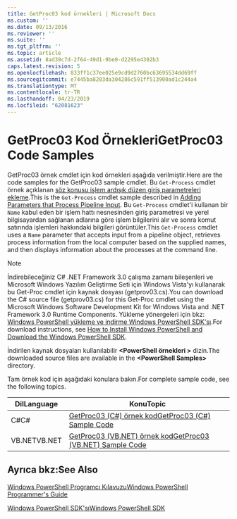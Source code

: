 ```yaml
---
title: GetProc03 kod örnekleri | Microsoft Docs
ms.custom: ''
ms.date: 09/13/2016
ms.reviewer: ''
ms.suite: ''
ms.tgt_pltfrm: ''
ms.topic: article
ms.assetid: 8ad39c7d-2f64-49d1-9be0-d2295e4302b3
caps.latest.revision: 5
ms.openlocfilehash: 833ff1c37ee025e9cd9d2760bc63695534dd69ff
ms.sourcegitcommit: e7445ba8203da304286c591ff513900ad1c244a4
ms.translationtype: MT
ms.contentlocale: tr-TR
ms.lasthandoff: 04/23/2019
ms.locfileid: "62081623"
---
```

# <a name="getproc03-code-samples"></a><span data-ttu-id="dbb1c-102">GetProc03 Kod Örnekleri</span><span class="sxs-lookup"><span data-stu-id="dbb1c-102">GetProc03 Code Samples</span></span>

<span data-ttu-id="dbb1c-103">GetProc03 örnek cmdlet için kod örnekleri aşağıda verilmiştir.</span><span class="sxs-lookup"><span data-stu-id="dbb1c-103">Here are the code samples for the GetProc03 sample cmdlet.</span></span> <span data-ttu-id="dbb1c-104">Bu `Get-Process` cmdlet örnek açıklanan [söz konusu işlem ardışık düzen giriş parametreleri ekleme](../cmdlet/adding-parameters-that-process-pipeline-input.md).</span><span class="sxs-lookup"><span data-stu-id="dbb1c-104">This is the `Get-Process` cmdlet sample described in [Adding Parameters that Process Pipeline Input](../cmdlet/adding-parameters-that-process-pipeline-input.md).</span></span> <span data-ttu-id="dbb1c-105">Bu `Get-Process` cmdlet'i kullanan bir `Name` kabul eden bir işlem hattı nesnesinden giriş parametresi ve yerel bilgisayardan sağlanan adlarına göre işlem bilgilerini alır ve sonra komut satırında işlemleri hakkındaki bilgileri görüntüler.</span><span class="sxs-lookup"><span data-stu-id="dbb1c-105">This `Get-Process` cmdlet uses a `Name` parameter that accepts input from a pipeline object, retrieves process information from the local computer based on the supplied names, and then displays information about the processes at the command line.</span></span>

> [!NOTE]
> <span data-ttu-id="dbb1c-106">İndirebileceğiniz C# .NET Framework 3.0 çalışma zamanı bileşenleri ve Microsoft Windows Yazılım Geliştirme Seti için Windows Vista'yı kullanarak bu Get-Proc cmdlet için kaynak dosyası (getprov03.cs).</span><span class="sxs-lookup"><span data-stu-id="dbb1c-106">You can download the C# source file (getprov03.cs) for this Get-Proc cmdlet using the Microsoft Windows Software Development Kit for Windows Vista and .NET Framework 3.0 Runtime Components.</span></span> <span data-ttu-id="dbb1c-107">Yükleme yönergeleri için bkz: [Windows PowerShell yükleme ve indirme Windows PowerShell SDK'sı](/powershell/developer/installing-the-windows-powershell-sdk).</span><span class="sxs-lookup"><span data-stu-id="dbb1c-107">For download instructions, see [How to Install Windows PowerShell and Download the Windows PowerShell SDK](/powershell/developer/installing-the-windows-powershell-sdk).</span></span>
>
> <span data-ttu-id="dbb1c-108">İndirilen kaynak dosyaları kullanılabilir  **\<PowerShell örnekleri >** dizin.</span><span class="sxs-lookup"><span data-stu-id="dbb1c-108">The downloaded source files are available in the **\<PowerShell Samples>** directory.</span></span>

<span data-ttu-id="dbb1c-109">Tam örnek kod için aşağıdaki konulara bakın.</span><span class="sxs-lookup"><span data-stu-id="dbb1c-109">For complete sample code, see the following topics.</span></span>

|<span data-ttu-id="dbb1c-110">Dil</span><span class="sxs-lookup"><span data-stu-id="dbb1c-110">Language</span></span>|<span data-ttu-id="dbb1c-111">Konu</span><span class="sxs-lookup"><span data-stu-id="dbb1c-111">Topic</span></span>|
|--------------|-----------|
|<span data-ttu-id="dbb1c-112">C#</span><span class="sxs-lookup"><span data-stu-id="dbb1c-112">C#</span></span>|[<span data-ttu-id="dbb1c-113">GetProc03 (C#) örnek kod</span><span class="sxs-lookup"><span data-stu-id="dbb1c-113">GetProc03 (C#) Sample Code</span></span>](./getproc03-csharp-sample-code.md)|
|<span data-ttu-id="dbb1c-114">VB.NET</span><span class="sxs-lookup"><span data-stu-id="dbb1c-114">VB.NET</span></span>|[<span data-ttu-id="dbb1c-115">GetProc03 (VB.NET) örnek kod</span><span class="sxs-lookup"><span data-stu-id="dbb1c-115">GetProc03 (VB.NET) Sample Code</span></span>](./getproc03-vb-net-sample-code.md)|

## <a name="see-also"></a><span data-ttu-id="dbb1c-116">Ayrıca bkz:</span><span class="sxs-lookup"><span data-stu-id="dbb1c-116">See Also</span></span>

[<span data-ttu-id="dbb1c-117">Windows PowerShell Programcı Kılavuzu</span><span class="sxs-lookup"><span data-stu-id="dbb1c-117">Windows PowerShell Programmer's Guide</span></span>](./windows-powershell-programmer-s-guide.md)

[<span data-ttu-id="dbb1c-118">Windows PowerShell SDK'sı</span><span class="sxs-lookup"><span data-stu-id="dbb1c-118">Windows PowerShell SDK</span></span>](../windows-powershell-reference.md)